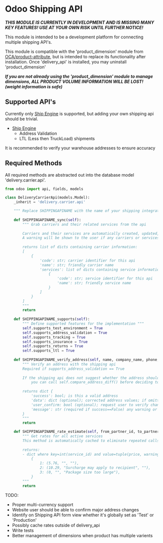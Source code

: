# Odoo Shipping API

***THIS MODULE IS CURRENTLY IN DEVELOPMENT AND IS MISSING MANY KEY FEATURES! USE AT YOUR OWN RISK UNTIL FURTHER NOTICE!***

This module is intended to be a development platform for connecting multiple shipping API's.

This module is compatible with the 'product_dimension' module from [OCA/product-attribute](https://github.com/OCA/product-attribute),
but is intended to replace its functionality after installation.
Once 'delivery_api' is installed, you may uninstall 'product_dimension'

***If you are not already using the 'product_dimension' module to manage dimensions, ALL PRODUCT VOLUME INFORMATION WILL BE LOST! (weight information is safe)***

<h2>Supported API's</h2>

Currently only [Ship Engine](www.shipengine.com) is supported, but adding your own shipping api should be trivial.
- [Ship Engine](www.shipengine.com)
  - Address Validation
  - LTL (Less then TruckLoad) shipments

It is recommended to verify your warehouse addresses to ensure accuracy

<h2>Required Methods</h2>

All required methods are abstracted out into the database model 'delivery.carrier.api'.

```python
from odoo import api, fields, models

class DeliveryCarrierApi(models.Model):
    _inherit = 'delivery.carrier.api'

    """ Replace SHIPPINGAPINAME with the name of your shipping integration"""
    
    def SHIPPINGAPINAME_sync(self):
        """ Grab carriers and their related services from the api
        
        Carriers and their services are automatically created, updated, or deleted as necessary from the provided information
        A warning will be shown to the user if any carriers or services are deleted
        
        returns list of dicts containing carrier information:
        [
            {
                'code': str; carrier identifier for this api
                'name': str; friendly carrier name
                'services': list of dicts containing service information [
                    {
                        'code': str; service identifier for this api
                        'name': str; friendly service name
                    }
                ]
            }
        ]
        """
        return
    
    def SHIPPINGAPINAME_supports(self):
        """ Define supported features for the implementation """
        self.supports_test_environment = True
        self.supports_address_validation = True
        self.supports_tracking = True
        self.supports_insurance = True
        self.supports_returns = True
        self.supports_ltl = True
    
    def SHIPPINGAPINAME_verify_address(self, name, company_name, phone, street, street2, city, state_code, zip, country_code):
        """ Verify an address with the shipping api
        Required if supports_address_validation == True
        
        If the shipping api does not suggest whether the address should be double-checked,
            you can call self.compare_address_diff() before deciding to return a 'res.partner.verify' record
        
        returns dict {
            'success': bool; is this a valid address
            'data': dict (optional); corrected address values; if omitted, the original values are used
            'user_confirm: bool (optional); request user to verify changes; if omitted, built-in diff detection is used
            'message': str (required if success==False) any warning or error messages
        }
        """
        return

    def SHIPPINGAPINAME_rate_estimate(self, from_partner_id, to_partner_id, length, width, height, weight, active_service_ids):
        """ Get rates for all active services
        This method is automatically cached to eliminate repeated calls
        
        returns:
        - dict where key=int(service_id) and value=tuple(price, warning_message, error_message)
            {
                1: (5.76, "", ""),
                2: (10.29, "Surcharge may apply to recipient", ""),
                3: (0, "", "Package size too large"),
            }
        """
        return
```

TODO:
- Proper multi-currency support
- Website user should be able to confirm major address changes
- Identify on Shipping API form view whether it's globally set as 'Test' or 'Production'
- Possibly cache rates outside of delivery_api
- Write tests
- Better management of dimensions when product has multiple varients
